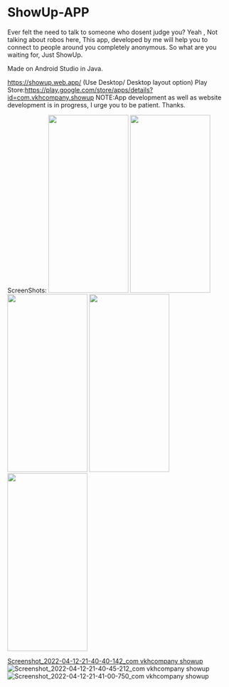# ShowUp-APP
Ever felt the need to talk to someone who dosent judge you? Yeah , Not talking about robos here, This app, developed by me will help you to connect to people around you completely anonymous. So what are you waiting for, Just ShowUp. 

Made on Android Studio in Java.

https://showup.web.app/  (Use Desktop/ Desktop layout option)
Play Store:https://play.google.com/store/apps/details?id=com.vkhcompany.showup
NOTE:App development as well as website development is in progress, I urge you to be patient. Thanks.

ScreenShots:
<img src="https://user-images.githubusercontent.com/76583677/163007722-f3d90e04-7d68-4599-9302-4de8ef95429b.jpg" width="180" height="400">
<img src="https://user-images.githubusercontent.com/76583677/163007730-b92d31ad-9a72-4aa9-bb69-e8e01fdd2cda.jpg" width="180" height="400">
<img src="https://user-images.githubusercontent.com/76583677/163007735-137f24ed-06e8-4922-a665-b3c4af09cf2c.jpg" width="180" height="400">
<img src="https://user-images.githubusercontent.com/76583677/163007739-44785dd9-0099-4f72-8992-3401eaa1dbf5.jpg" width="180" height="400">
<img src="https://user-images.githubusercontent.com/76583677/163007739-44785dd9-0099-4f72-8992-3401eaa1dbf5.jpg" width="180" height="400">

[Screenshot_2022-04-12-21-40-40-142_com vkhcompany showup](https://user-images.githubusercontent.com/76583677/163007744-6f5b1e1d-8eff-4b22-886c-0c8dcd106386.jpg)![Screenshot_2022-04-12-21-40-45-212_com vkhcompany showup](https://user-images.githubusercontent.com/76583677/163007745-3ad6c61c-5ac7-4489-8823-a7cd31ecdbac.jpg)![Screenshot_2022-04-12-21-41-00-750_com vkhcompany showup](https://user-images.githubusercontent.com/76583677/163007748-455382d8-7c82-4c46-9893-ad166983c7a6.jpg)


